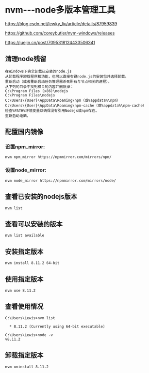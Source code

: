 # nvm---node多版本管理工具

https://blog.csdn.net/lewky_liu/article/details/87959839

https://github.com/coreybutler/nvm-windows/releases

https://juejin.cn/post/7095318124433506341

## 清理node残留

```
在Windows下完全卸载已安装的node.js
从卸载程序卸载程序和功能，也可以直接右键node.js的安装包并选择卸载。
重新启动（或者重新启动任务管理器杀死所有与节点相关的进程）。
从下列的目录中找到相关的内容并删除掉：
C:\Program Files (x86)\nodejs
C:\Program Files\nodejs
C:\Users\{User}\AppData\Roaming\npm（或%appdata%\npm）
C:\Users\{User}\AppData\Roaming\npm-cache（或%appdata%\npm-cache）
检查%PATH%环境变量以确保没有引用Nodejs或npm存在。
重新启动电脑。
```

## 配置国内镜像

### 设置npm_mirror:

```
nvm npm_mirror https://npmmirror.com/mirrors/npm/
```

### 设置node_mirror:

```
nvm node_mirror https://npmmirror.com/mirrors/node/
```

## 查看已安装的nodejs版本

```
nvm list
```

## 查看可以安装的版本

```
nvm list available
```

## 安装指定版本

```
nvm install 8.11.2 64-bit
```

## 使用指定版本

```
nvm use 8.11.2
```

## 查看使用情况

```
C:\Users\Lewis>nvm list

  * 8.11.2 (Currently using 64-bit executable)

C:\Users\Lewis>node -v
v8.11.2
```

## 卸载指定版本

```
nvm uninstall 8.11.2
```

